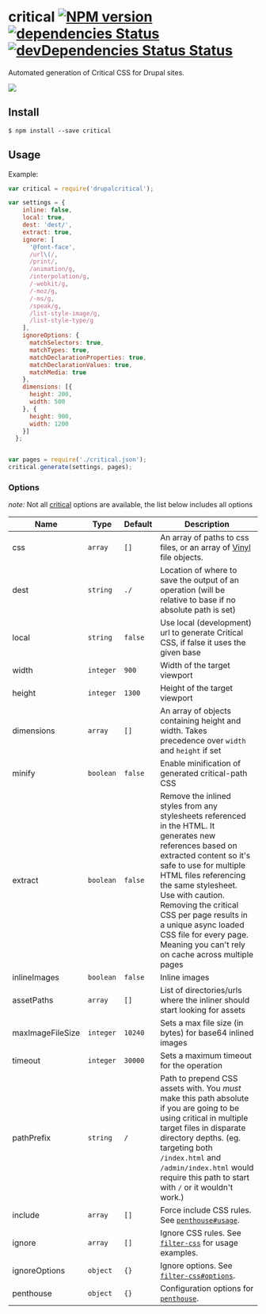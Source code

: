 # critical [![NPM version][npm-image]][npm-url] [![dependencies Status][depstat-image]][depstat-url] [![devDependencies Status Status][devdepstat-image]][devdepstat-url]

Automated generation of Critical CSS for Drupal sites. 

![](https://i.imgur.com/gaXnp02.png)

## Install

```
$ npm install --save critical
```

## Usage

Example:

```js
var critical = require('drupalcritical');

var settings = {
    inline: false,
    local: true,
    dest: 'dest/',
    extract: true,
    ignore: [
      '@font-face',
      /url\(/,
      /print/,
      /animation/g,
      /interpolation/g,
      /-webkit/g,
      /-moz/g,
      /-ms/g,
      /speak/g,
      /list-style-image/g,
      /list-style-type/g
    ],
    ignoreOptions: {
      matchSelectors: true,
      matchTypes: true,
      matchDeclarationProperties: true,
      matchDeclarationValues: true,
      matchMedia: true
    },
    dimensions: [{
      height: 200,
      width: 500
    }, {
      height: 900,
      width: 1200
    }]
  };


var pages = require('./critical.json');
critical.generate(settings, pages);
```


### Options
*note:* Not all [critical](https://www.npmjs.com/package/critical) options are available, the list below includes all options

| Name             | Type               | Default | Description   |
| ---------------- | ------------------ | ------------- |------------- |
| css              | `array`            | `[]` | An array of paths to css files, or an array of [Vinyl](https://www.npmjs.com/package/vinyl) file objects.
| dest             | `string`           | `./` | Location of where to save the output of an operation (will be relative to base if no absolute path is set) |  
| local            | `string`           | `false` | Use local (development) url to generate Critical CSS, if false it uses the given base |  
| width            | `integer`          | `900`  | Width of the target viewport |
| height           | `integer`          | `1300` | Height of the target viewport |
| dimensions       | `array`            | `[]` | An array of objects containing height and width. Takes precedence over `width` and `height` if set
| minify           | `boolean`          | `false` | Enable minification of generated critical-path CSS |
| extract          | `boolean`          | `false` | Remove the inlined styles from any stylesheets referenced in the HTML. It generates new references based on extracted content so it's safe to use for multiple HTML files referencing the same stylesheet. Use with caution. Removing the critical CSS per page results in a unique async loaded CSS file for every page. Meaning you can't rely on cache across multiple pages |
| inlineImages     | `boolean`          | `false` | Inline images
| assetPaths       | `array`            | `[]` | List of directories/urls where the inliner should start looking for assets
| maxImageFileSize | `integer`          | `10240`| Sets a max file size (in bytes) for base64 inlined images
| timeout          | `integer`          | `30000`| Sets a maximum timeout for the operation
| pathPrefix       | `string`           | `/` | Path to prepend CSS assets with. You *must* make this path absolute if you are going to be using critical in multiple target files in disparate directory depths. (eg. targeting both `/index.html` and `/admin/index.html` would require this path to start with `/` or it wouldn't work.)
| include          | `array`            | `[]` | Force include CSS rules. See [`penthouse#usage`](https://github.com/pocketjoso/penthouse#usage-1).
| ignore           | `array`            | `[]` | Ignore CSS rules. See [`filter-css`](https://github.com/bezoerb/filter-css) for usage examples.
| ignoreOptions    | `object`           | `{}` | Ignore options. See [`filter-css#options`](https://github.com/bezoerb/filter-css#options).
| penthouse        | `object`           | `{}` | Configuration options for [`penthouse`](https://github.com/pocketjoso/penthouse).




[npm-url]: https://www.npmjs.com/package/drupalcritical
[npm-image]: https://img.shields.io/npm/v/drupalcritical.svg


[depstat-url]: https://david-dm.org/addyosmani/critical
[depstat-image]: https://david-dm.org/addyosmani/critical/status.svg

[devdepstat-url]: https://david-dm.org/addyosmani/critical?type=dev
[devdepstat-image]: https://david-dm.org/addyosmani/critical/dev-status.svg
